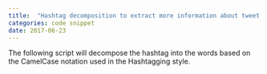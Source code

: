 ```yaml
---
title:  "Hashtag decomposition to extract more information about tweet during Twitter Topic Classification"
categories: code snippet
date: 2017-06-23
---
```


The following script will decompose the hashtag into the words based on the CamelCase notation
used in the Hashtagging style.

<script src="https://gist.github.com/rrmerugu/15207c7808e65bd5857bf71d22ff8ae0.js"></script>
